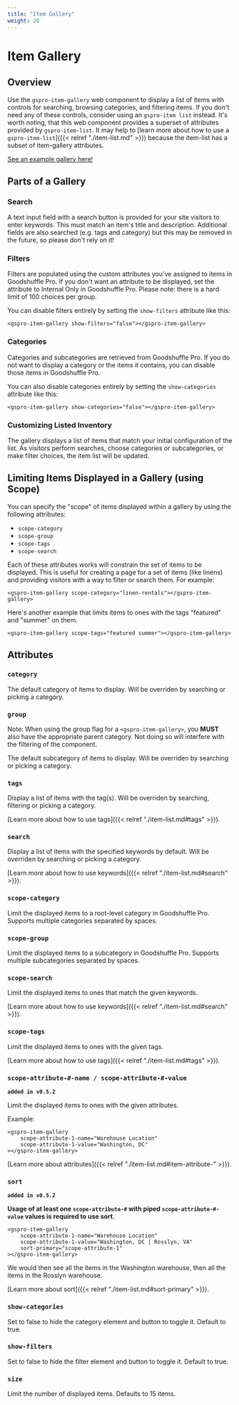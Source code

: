 ```yaml
---
title: "Item Gallery"
weight: 20
---
```


# Item Gallery

## Overview

Use the `gspro-item-gallery` web component to display a list of items with controls for searching, browsing categories, and filtering items. If you don't need any of these controls, consider using an `gspro-item list` instead. It's worth noting, that this web component provides a superset of attributes provided by `gspro-item-list`. It may help to [learn more about how to use a `gspro-item-list`]({{< relref "./item-list.md" >}}) because the item-list has a subset of item-gallery attributes.

[See an example gallery here!](https://dz8.goodshuffle.dev/gallery)

## Parts of a Gallery

### Search

A text input field with a search button is provided for your site visitors to enter keywords. This must match an item's title and description. Additional fields are also searched (e.g. tags and category) but this may be removed in the future, so please don't rely on it!

### Filters

Filters are populated using the custom attributes you've assigned to items in Goodshuffle Pro. If you don't want an attribute to be displayed, set the attribute to Internal Only in Goodshuffle Pro. Please note: there is a hard limit of 100 choices per group.

You can disable filters entirely by setting the `show-filters` attribute like this:

```
<gspro-item-gallery show-filters="false"></gspro-item-gallery>
```

### Categories

Categories and subcategories are retrieved from Goodshuffle Pro. If you do not want to display a category or the items it contains, you can disable those items in Goodshuffle Pro.

You can also disable categories entirely by setting the `show-categories` attribute like this:

```
<gspro-item-gallery show-categories="false"></gspro-item-gallery>
```

### Customizing Listed Inventory

The gallery displays a list of items that match your initial configuration of the list. As visitors perform searches, choose categories or subcategories, or make filter choices, the item list will be updated.

## Limiting Items Displayed in a Gallery (using Scope)

You can specify the "scope" of items displayed within a gallery by using the following attributes:

- `scope-category`
- `scope-group`
- `scope-tags`
- `scope-search`

Each of these attributes works will constrain the set of items to be displayed. This is useful for creating a page for a set of items (like linens) and providing visitors with a way to filter or search them. For example:

```
<gspro-item-gallery scope-category="linen-rentals"></gspro-item-gallery>
```

Here's another example that limits items to ones with the tags "featured" and "summer" on them.

```
<gspro-item-gallery scope-tags="featured summer"></gspro-item-gallery>
```

## Attributes

### **`category`**

The default category of items to display. Will be overriden by searching or picking a category.

### **`group`**

Note: When using the group flag for a `<gspro-item-gallery>`, you **MUST** also have the appropriate parent category. 
Not doing so will interfere with the filtering of the component. 

The default subcategory of items to display. Will be overriden by searching or picking a category.

### **`tags`**

Display a list of items with the tag(s). Will be overriden by searching, filtering or picking a category.

[Learn more about how to use tags]({{< relref "./item-list.md#tags" >}}).

### **`search`**

Display a list of items with the specified keywords by default. Will be overriden by searching or picking a category.

[Learn more about how to use keywords]({{< relref "./item-list.md#search" >}}).


### **`scope-category`**

Limit the displayed items to a root-level category in Goodshuffle Pro. Supports multiple categories separated by spaces.

### **`scope-group`**

Limit the displayed items to a subcategory in Goodshuffle Pro. Supports multiple subcategories separated by spaces.

### **`scope-search`**

Limit the displayed items to ones that match the given keywords.

[Learn more about how to use keywords]({{< relref "./item-list.md#search" >}}).

### **`scope-tags`**

Limit the displayed items to ones with the given tags.

[Learn more about how to use tags]({{< relref "./item-list.md#tags" >}}).

### **`scope-attribute-#-name / scope-attribute-#-value`**
**`added in v0.5.2`**

Limit the displayed items to ones with the given attributes.

Example:
```
<gspro-item-gallery
    scope-attribute-1-name="Warehouse Location"
    scope-attribute-1-value="Washington, DC"
></gspro-item-gallery>
```

[Learn more about attributes]({{< relref "./item-list.md#item-attribute-" >}}).

### **`sort`**
**`added in v0.5.2`**

**Usage of at least one `scope-attribute-#` with piped `scope-attribute-#-value` values is required to use sort.** 

```
<gspro-item-gallery
    scope-attribute-1-name="Warehouse Location"
    scope-attribute-1-value="Washington, DC | Rosslyn, VA"
    sort-primary="scope-attribute-1"
></gspro-item-gallery>
```

We would then see all the items in the Washington warehouse, then all the items in the Rosslyn warehouse.

[Learn more about sort]({{< relref "./item-list.md#sort-primary" >}}).

### **`show-categories`**

Set to false to hide the category element and button to toggle it. Default to true.

### **`show-filters`**

Set to false to hide the filter element and button to toggle it. Default to true.

### **`size`**

Limit the number of displayed items. Defaults to 15 items.
